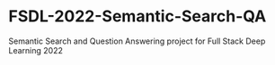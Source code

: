 # FSDL-2022-Semantic-Search-QA
Semantic Search and Question Answering project for Full Stack Deep Learning 2022
